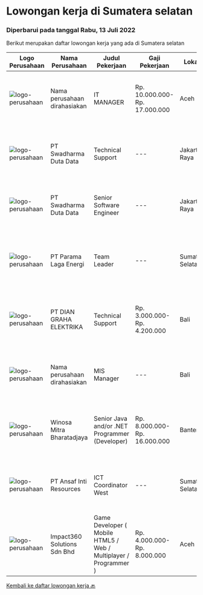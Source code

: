 
  # Lowongan kerja di Sumatera selatan

  ### Diperbarui pada tanggal Rabu, 13 Juli 2022

  Berikut merupakan daftar lowongan kerja yang ada di Sumatera selatan

  |Logo Perusahaan | Nama Perusahaan | Judul Pekerjaan | Gaji Pekerjaan | Lokasi | Deskripsi | Tanggal diunggah | Pranala |
  | -------------- | --------------- | --------------- | --------- | --------- | -------------- | ------- | ----------- |
  |![logo-perusahaan](https://i.ibb.co/sqvTCh9/112815900-stock-vector-no-image-available-icon-flat-vector.webp)|Nama perusahaan dirahasiakan|IT MANAGER|Rp. 10.000.000-Rp. 17.000.000|Aceh|Memiliki pengalaman leadership sebagai Manager sebelumnya.Back End Engineer1. Memiliki pengalaman dalam membangun RESTful APIs2. Menguasai bahasa...|Senin, 11 Juli 2022|https://www.jobstreet.co.id/id/job/it-manager-3951340?token=0~9bd8f480-8516-4403-ac9e-dd5d4f8882db&sectionRank=1&jobId=jobstreet-id-job-3951340|
|![logo-perusahaan](https://image-service-cdn.seek.com.au/e55e3708620a7ff5e7da329d1725ee01ed113417/ee4dce1061f3f616224767ad58cb2fc751b8d2dc)|PT Swadharma Duta Data|Technical Support|---|Jakarta Raya|Kualifikasi : D3- S1 bidang Teknik Informatika, Ilmu Komputer Usia 20 - 30 tahun Pengalaman di bidang IT Network 1 - 2 Tahun Menguasai bidang IT...|Jumat, 08 Juli 2022|https://www.jobstreet.co.id/id/job/technical-support-3949835?token=0~9bd8f480-8516-4403-ac9e-dd5d4f8882db&sectionRank=2&jobId=jobstreet-id-job-3949835|
|![logo-perusahaan](https://image-service-cdn.seek.com.au/e55e3708620a7ff5e7da329d1725ee01ed113417/ee4dce1061f3f616224767ad58cb2fc751b8d2dc)|PT Swadharma Duta Data|Senior Software Engineer|---|Jakarta Raya|1.    Minimal 2 Tahun pengalaman sebagai programmer2.    Memahami konsep pengembangan aplikasi3.    Memahami konsep Microservices...|Sabtu, 09 Juli 2022|https://www.jobstreet.co.id/id/job/senior-software-engineer-3932205?token=0~9bd8f480-8516-4403-ac9e-dd5d4f8882db&sectionRank=3&jobId=jobstreet-id-job-3932205|
|![logo-perusahaan](https://image-service-cdn.seek.com.au/4ce4a4192fecbd7c89f07bcb0951aa923100bc6c/ee4dce1061f3f616224767ad58cb2fc751b8d2dc)|PT Parama Laga Energi|Team Leader|---|Sumatera Selatan|Pekerjaan MK Pembangunan Intermediate Block di Sumsel. Client: Perusahaan TransportasiJurusan : S2 Tehnik 10 tahunResponsibility - Sebagai...|Selasa, 05 Juli 2022|https://www.jobstreet.co.id/id/job/team-leader-3944610?token=0~9bd8f480-8516-4403-ac9e-dd5d4f8882db&sectionRank=4&jobId=jobstreet-id-job-3944610|
|![logo-perusahaan](https://image-service-cdn.seek.com.au/6724301a3d42a36c4b43d01afcb6475b391f135e/ee4dce1061f3f616224767ad58cb2fc751b8d2dc)|PT DIAN GRAHA ELEKTRIKA|Technical Support|Rp. 3.000.000-Rp. 4.200.000|Bali|Persyaratan: Usia 20 sampai 35 tahun Pendidikan minimal SMK Pengalaman bidang Fiber Optik minimal 1 tahun Memiliki kemampuan dan pemahaman Fiber Optik...|Kamis, 30 Juni 2022|https://www.jobstreet.co.id/id/job/technical-support-3938839?token=0~9bd8f480-8516-4403-ac9e-dd5d4f8882db&sectionRank=5&jobId=jobstreet-id-job-3938839|
|![logo-perusahaan](https://i.ibb.co/sqvTCh9/112815900-stock-vector-no-image-available-icon-flat-vector.webp)|Nama perusahaan dirahasiakan|MIS Manager|---|Bali|Pendidikan minimal S1 segala jurusan Minimal memiliki 1 tahun pengalaman kerja di bidang yang sama Memiliki pengetahuan mengenai PHP dan bahasa...|Kamis, 30 Juni 2022|https://www.jobstreet.co.id/id/job/mis-manager-3938523?token=0~9bd8f480-8516-4403-ac9e-dd5d4f8882db&sectionRank=6&jobId=jobstreet-id-job-3938523|
|![logo-perusahaan](https://image-service-cdn.seek.com.au/cd823704551af28e73a2059691a6e200c86b8a5f/ee4dce1061f3f616224767ad58cb2fc751b8d2dc)|Winosa Mitra Bharatadjaya|Senior Java and/or .NET Programmer (Developer)|Rp. 8.000.000-Rp. 16.000.000|Banten|Winosa Mitra is a young and fast growing Business consultancy and software development company. We are expanding and are looking for an ambitious Java...|Sabtu, 02 Juli 2022|https://www.jobstreet.co.id/id/job/senior-java-and-or-.net-programmer-developer-3923461?token=0~9bd8f480-8516-4403-ac9e-dd5d4f8882db&sectionRank=7&jobId=jobstreet-id-job-3923461|
|![logo-perusahaan](https://image-service-cdn.seek.com.au/77c18b5e6ba2360bc5ad45a481d1da6c58abde44/ee4dce1061f3f616224767ad58cb2fc751b8d2dc)|PT Ansaf Inti Resources|ICT Coordinator West|---|Sumatera Selatan|Deskripsi Kerjaan:·      Maintenance software, hardware, and network·      Maintenance radio RIG dan HT·      Memonitoring barang/asset...|Selasa, 28 Juni 2022|https://www.jobstreet.co.id/id/job/ict-coordinator-west-3935609?token=0~9bd8f480-8516-4403-ac9e-dd5d4f8882db&sectionRank=8&jobId=jobstreet-id-job-3935609|
|![logo-perusahaan](https://image-service-cdn.seek.com.au/06b729438205195a03d4bcec08ce1ddd5d9c1576/ee4dce1061f3f616224767ad58cb2fc751b8d2dc)|Impact360 Solutions Sdn Bhd|Game Developer ( Mobile HTML5 / Web / Multiplayer / Programmer )|Rp. 4.000.000-Rp. 8.000.000|Aceh|We are hiring remote HTML5 game developers from all parts of Indonesia. If you have real experience building HTML5 games or applications, you're...|Rabu, 22 Juni 2022|https://www.jobstreet.co.id/id/job/game-developer-mobile-html5-web-multiplayer-programmer-5000157/origin/my?token=0~9bd8f480-8516-4403-ac9e-dd5d4f8882db&sectionRank=9&jobId=jobstreet-my-job-5000157|


  [Kembali ke daftar lowongan kerja 🔙](../README.md#daftar-lowongan-kerja)
  